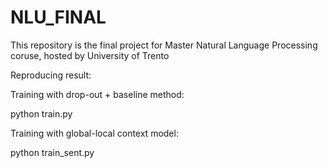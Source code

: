 # NLU_FINAL
This repository is the final project for Master Natural Language Processing coruse, hosted by University of Trento

Reproducing result:

Training with drop-out + baseline method:

python train.py

Training with global-local context model:

python train_sent.py
